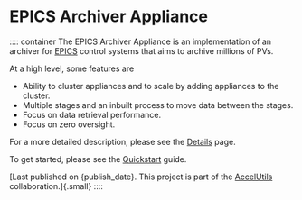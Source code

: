 # EPICS Archiver Appliance


:::: container
The EPICS Archiver Appliance is an implementation of an archiver for
[EPICS](http://www.aps.anl.gov/epics/index.php) control systems that
aims to archive millions of PVs.

<div>

At a high level, some features are

-   Ability to cluster appliances and to scale by adding appliances to
    the cluster.
-   Multiple stages and an inbuilt process to move data between the
    stages.
-   Focus on data retrieval performance.
-   Focus on zero oversight.

</div>

For a more detailed description, please see the [Details](details.html)
page.

To get started, please see the [Quickstart](quickstart.html) guide.

[Last published on {publish_date}. This project is part of the
[AccelUtils](http://accelutils.sourceforge.net/) collaboration.]{.small}
::::
